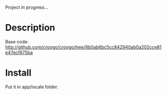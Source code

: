 Project in progress...

# Description

Base code: http://github.com/croogo/croogo/tree/8b0ab6bc5cc842940ab0a202cce81e47ecf875ba

# Install

Put it in app/locale folder.
